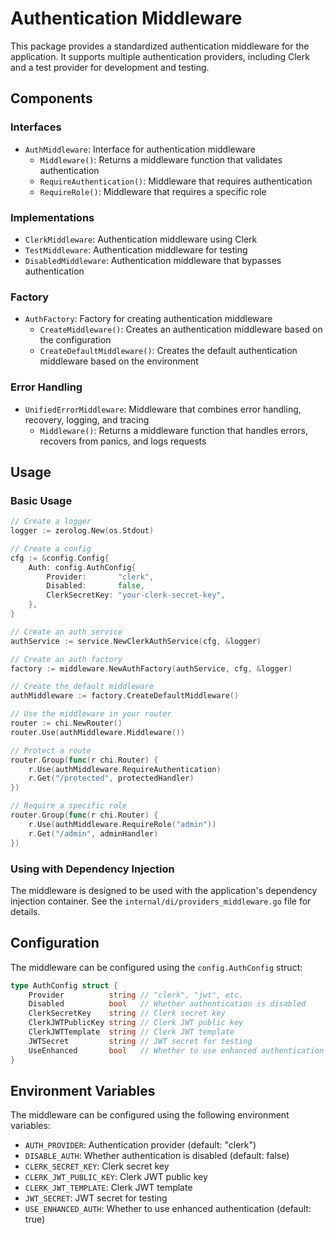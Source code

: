 # Authentication Middleware

This package provides a standardized authentication middleware for the application. It supports multiple authentication providers, including Clerk and a test provider for development and testing.

## Components

### Interfaces

- `AuthMiddleware`: Interface for authentication middleware
  - `Middleware()`: Returns a middleware function that validates authentication
  - `RequireAuthentication()`: Middleware that requires authentication
  - `RequireRole()`: Middleware that requires a specific role

### Implementations

- `ClerkMiddleware`: Authentication middleware using Clerk
- `TestMiddleware`: Authentication middleware for testing
- `DisabledMiddleware`: Authentication middleware that bypasses authentication

### Factory

- `AuthFactory`: Factory for creating authentication middleware
  - `CreateMiddleware()`: Creates an authentication middleware based on the configuration
  - `CreateDefaultMiddleware()`: Creates the default authentication middleware based on the environment

### Error Handling

- `UnifiedErrorMiddleware`: Middleware that combines error handling, recovery, logging, and tracing
  - `Middleware()`: Returns a middleware function that handles errors, recovers from panics, and logs requests

## Usage

### Basic Usage

```go
// Create a logger
logger := zerolog.New(os.Stdout)

// Create a config
cfg := &config.Config{
    Auth: config.AuthConfig{
        Provider:       "clerk",
        Disabled:       false,
        ClerkSecretKey: "your-clerk-secret-key",
    },
}

// Create an auth service
authService := service.NewClerkAuthService(cfg, &logger)

// Create an auth factory
factory := middleware.NewAuthFactory(authService, cfg, &logger)

// Create the default middleware
authMiddleware := factory.CreateDefaultMiddleware()

// Use the middleware in your router
router := chi.NewRouter()
router.Use(authMiddleware.Middleware())

// Protect a route
router.Group(func(r chi.Router) {
    r.Use(authMiddleware.RequireAuthentication)
    r.Get("/protected", protectedHandler)
})

// Require a specific role
router.Group(func(r chi.Router) {
    r.Use(authMiddleware.RequireRole("admin"))
    r.Get("/admin", adminHandler)
})
```

### Using with Dependency Injection

The middleware is designed to be used with the application's dependency injection container. See the `internal/di/providers_middleware.go` file for details.

## Configuration

The middleware can be configured using the `config.AuthConfig` struct:

```go
type AuthConfig struct {
    Provider          string // "clerk", "jwt", etc.
    Disabled          bool   // Whether authentication is disabled
    ClerkSecretKey    string // Clerk secret key
    ClerkJWTPublicKey string // Clerk JWT public key
    ClerkJWTTemplate  string // Clerk JWT template
    JWTSecret         string // JWT secret for testing
    UseEnhanced       bool   // Whether to use enhanced authentication
}
```

## Environment Variables

The middleware can be configured using the following environment variables:

- `AUTH_PROVIDER`: Authentication provider (default: "clerk")
- `DISABLE_AUTH`: Whether authentication is disabled (default: false)
- `CLERK_SECRET_KEY`: Clerk secret key
- `CLERK_JWT_PUBLIC_KEY`: Clerk JWT public key
- `CLERK_JWT_TEMPLATE`: Clerk JWT template
- `JWT_SECRET`: JWT secret for testing
- `USE_ENHANCED_AUTH`: Whether to use enhanced authentication (default: true)
